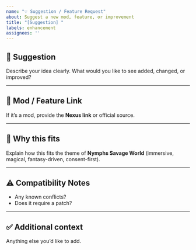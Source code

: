 ```yaml
---
name: "💡 Suggestion / Feature Request"
about: Suggest a new mod, feature, or improvement
title: "[Suggestion] "
labels: enhancement
assignees: ''
---
```


## 🌟 Suggestion
Describe your idea clearly. What would you like to see added, changed, or improved?

---

## 🔗 Mod / Feature Link
If it’s a mod, provide the **Nexus link** or official source.

---

## 🧩 Why this fits
Explain how this fits the theme of **Nymphs Savage World** (immersive, magical, fantasy-driven, consent-first).

---

## ⚠️ Compatibility Notes
- Any known conflicts?  
- Does it require a patch?  

---

## ✅ Additional context
Anything else you’d like to add.

